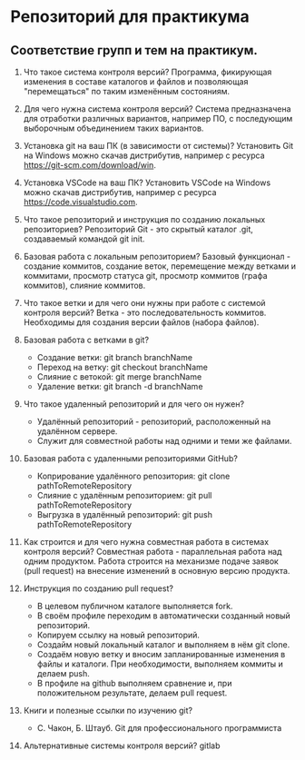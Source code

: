 # Репозиторий для практикума
## Соответствие групп и тем на практикум.

1. Что такое система контроля версий?
Программа, фикирующая изменения в составе каталогов и файлов и
позволяющая "перемещаться" по таким изменённым состояниям.

2. Для чего нужна система контроля версий?
Система предназначена для отработки различных вариантов, например ПО,
с последующим выборочным объединением таких вариантов.

3. Установка git на ваш ПК (в зависимости от системы)?
Установить Git на Windows можно скачав дистрибутив,
например с ресурса https://git-scm.com/download/win.

4. Установка VSCode на ваш ПК?
Установить VSCode на Windows можно скачав дистрибутив,
например с ресурса https://code.visualstudio.com.

5. Что такое репозиторий и инструкция по созданию локальных репозиториев?
Репозиторий Git - это скрытый каталог .git, создаваемый командой git init.

6. Базовая работа с локальным репозиторием?
Базовый функционал - создание коммитов, создание веток, перемещение между
ветками и коммитами, просмотр статуса git, просмотр коммитов (графа коммитов),
слияние коммитов.

7. Что такое ветки и для чего они нужны при работе с системой контроля версий?
Ветка - это последовательность коммитов. Необходимы для создания версии файлов
(набора файлов).

8. Базовая работа с ветками в git?
    * Создание ветки: git branch branchName
    * Переход на ветку: git checkout branchName
    * Слияние с ветокой: git merge branchName
    * Удаление ветки: git branch -d branchName

9. Что такое удаленный репозиторий и для чего он нужен?
    * Удалённый репозиторий - репозиторий, расположенный на удалённом сервере.
    * Служит для совместной работы над одними и теми же файлами.

10. Базовая работа с удаленными репозиториями GitHub?
    * Коприрование удалённого репозитория: git clone pathToRemoteRepository
    * Слияние с удалённым репозиторием: git pull pathToRemoteRepository
    * Выгрузка в удалённый репозиторий: git push pathToRemoteRepository

11. Как строится и для чего нужна совместная работа в системах контроля версий?
Совместная работа - параллельная работа над одним продуктом. Работа строится на
механизме подаче заявок (pull request) на внесение изменений в основную версию 
продукта.

12. Инструкция по созданию pull request?
    * В целевом публичном каталоге выполняется fork.
    * В своём профиле переходим в автоматически созданный новый репозиторий.
    * Копируем ссылку на новый репозиторий.
    * Создайм новый локальный каталог и выполняем в нём git clone.
    * Создаём новую ветку и вносим запланированные изменения в файлы и каталоги.
    При необходимости, выполняем коммиты и делаем push.
    * В профиле на github выполняем сравнение и, при положительном результате,
    делаем pull request.

13. Книги и полезные ссылки по изучению git?
    * С. Чакон, Б. Штауб. Git для профессионального программиста

14. Альтернативные системы контроля версий?
gitlab